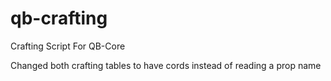 # qb-crafting
Crafting Script For QB-Core

Changed both crafting tables to have cords instead of reading a prop name